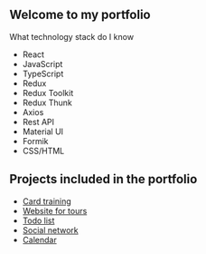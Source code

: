## Welcome to my portfolio 

What technology stack do I know
* React
* JavaScript
* TypeScript
* Redux
* Redux Toolkit
* Redux Thunk
* Axios
* Rest API
* Material UI
* Formik
* CSS/HTML

## Projects included in the portfolio
* [Card training](https://github.com/chub7/friday-project)
* [Website for tours](https://github.com/Mariarass/travelanywherekeyweb)
* [Todo list](https://github.com/Mariarass/todolist)
* [Social network](https://github.com/Mariarass/socialnetwork)
* [Calendar](https://github.com/Mariarass/calendar)
